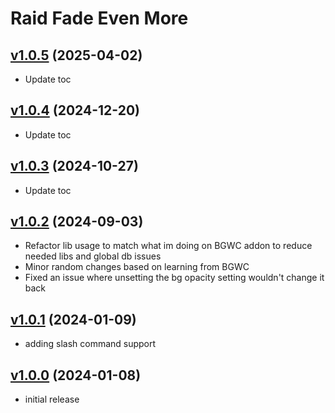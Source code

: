 # Raid Fade Even More

## [v1.0.5](https://github.com/rbgdevx/raid-fade-even-more/releases/tag/v1.0.5) (2025-04-02)

- Update toc

## [v1.0.4](https://github.com/rbgdevx/raid-fade-even-more/releases/tag/v1.0.4) (2024-12-20)

- Update toc

## [v1.0.3](https://github.com/rbgdevx/raid-fade-even-more/releases/tag/v1.0.3) (2024-10-27)

- Update toc

## [v1.0.2](https://github.com/rbgdevx/raid-fade-even-more/releases/tag/v1.0.2) (2024-09-03)

- Refactor lib usage to match what im doing on BGWC addon to reduce needed libs and global db issues
- Minor random changes based on learning from BGWC
- Fixed an issue where unsetting the bg opacity setting wouldn't change it back

## [v1.0.1](https://github.com/rbgdevx/raid-fade-even-more/releases/tag/v1.0.1) (2024-01-09)

- adding slash command support

## [v1.0.0](https://github.com/rbgdevx/raid-fade-even-more/releases/tag/v1.0.0) (2024-01-08)

- initial release
